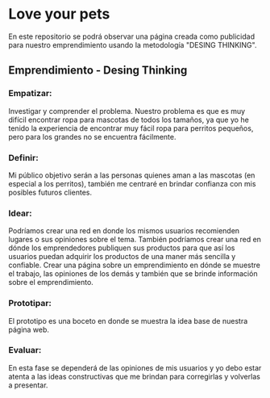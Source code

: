 # Love your pets
En este repositorio se podrá observar una página creada como publicidad para nuestro emprendimiento usando la metodología "DESING THINKING".
## Emprendimiento - Desing Thinking
### Empatizar:
Investigar y comprender el problema. Nuestro problema es que es muy difícil encontrar ropa para mascotas de todos los tamaños, ya que
yo he tenido la experiencia de encontrar muy fácil ropa para perritos pequeños, pero para los grandes no se encuentra fácilmente.
### Definir:
Mi público objetivo serán a las personas quienes aman a las mascotas (en especial a los perritos), también me centraré en brindar confianza 
con mis posibles futuros clientes.
### Idear:
Podríamos crear una red en donde los mismos usuarios recomienden lugares o sus opiniones sobre el tema.
También podríamos crear una red en dónde los emprendedores publiquen sus productos para que así los usuarios puedan adquirir los productos
de una maner más sencilla y confiable.
Crear una página sobre un emprendimiento en dónde se muestre el trabajo, las opiniones de los demás y también que se brinde información sobre el emprendimiento.
### Prototipar:
El prototipo es una boceto en donde se muestra la idea base de nuestra página web.
### Evaluar:
En esta fase se dependerá de las opiniones de mis usuarios y yo debo estar atenta a las ideas constructivas que me brindan para corregirlas y volverlas a presentar.
